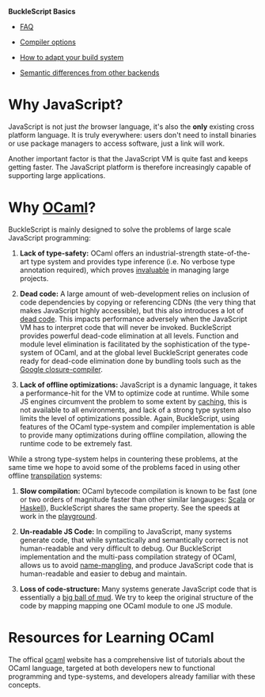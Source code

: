 
**BuckleScript Basics**

* [FAQ](./FAQ.md)

* [Compiler options](./Compiler-options.md)

* [How to adapt your build system](./How-to-adapt-your-build-system.md)

* [Semantic differences from other backends](./Semantic-differences-from-other-backends.md)


# Why JavaScript?

JavaScript is not just _*the*_ browser language, it's also
the **only** existing cross platform language. It is truly
everywhere: users don't need to install binaries or use package managers to access software, just a link will work.

Another important factor is that the JavaScript VM is quite fast and keeps getting faster. 
The JavaScript platform is therefore increasingly capable of supporting large applications.

# Why [OCaml](https://ocaml.org/)?

BuckleScript is mainly designed to solve the problems of large scale JavaScript programming:

1. **Lack of type-safety:** OCaml offers an industrial-strength state-of-the-art type system and provides type inference (i.e. No verbose type annotation required), which proves [invaluable](http://programmers.stackexchange.com/questions/215482/what-are-the-safety-benefits-of-a-type-system) in managing large projects.

2. **Dead code:** A large amount of web-development relies on inclusion of code dependencies by copying or referencing CDNs (the very thing that makes JavaScript highly accessible), but this also introduces a lot of [dead code](https://en.wikipedia.org/wiki/Dead_code). This impacts performance adversely when the JavaScript VM has to interpret code that will never be invoked. BuckleScript provides powerful dead-code elimination at all levels. Function and module level elimination is facilitated by the sophistication of the type-system of OCaml, and at the global level BuckleScript generates code ready for dead-code elimination done by bundling tools such as the [Google closure-compiler](https://developers.google.com/closure/compiler/).

3. **Lack of offline optimizations:** JavaScript is a dynamic language, it takes a performance-hit for the VM to optimize code at runtime. While some JS engines circumvent the problem to some extent by [caching](http://v8project.blogspot.com/2015/07/code-caching.html), this is not available to all environments, and lack of a strong type system also limits the level of optimizations possible. Again, BuckleScript, using features of the OCaml type-system and compiler implementation is able to provide many optimizations during offline compilation, allowing the runtime code to be extremely fast.

While a strong type-system helps in countering these problems, at the same time we hope to avoid some of the problems faced in using other offline [transpilation](https://github.com/jashkenas/coffeescript/wiki/list-of-languages-that-compile-to-js) systems:

1. **Slow compilation:**
   OCaml bytecode compilation is known to be fast (one or two orders of magnitude faster
   than other similar langauges: [Scala](http://www.scala-lang.org/)
   or [Haskell](https://www.haskell.org/)), BuckleScript shares the same
   property. See the speeds at work in the [playground](http://bloomberg.github.io/bucklescript/js-demo/).

2. **Un-readable JS Code:**
   In compiling to JavaScript, many systems generate code, that while syntactically and semantically correct is
   not human-readable and very difficult to debug. Our BuckleScript implementation and the multi-pass compilation
   strategy of OCaml, allows us to avoid [name-mangling](https://en.wikipedia.org/wiki/Name_mangling), and produce JavaScript code that is human-readable and easier to debug and maintain.

3. **Loss of code-structure:**
   Many systems generate JavaScript code that is essentially a [big ball of mud](https://en.wikipedia.org/wiki/Big_ball_of_mud). We try to keep the original structure of the code by mapping mapping one OCaml module to one JS module.

# Resources for Learning OCaml

The offical [ocaml](https://ocaml.org/) website has a comprehensive list of tutorials about the OCaml language, targeted at both developers new to functional programming and type-systems, and developers already familiar with these concepts.
